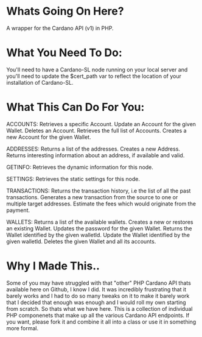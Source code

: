 # Whats Going On Here?
A wrapper for the Cardano API (v1) in PHP. 


# What You Need To Do:

You'll need to have a Cardano-SL node running on your local server and you'll need to update the $cert_path var to reflect the location of your installation of Cardano-SL.

# What This Can Do For You:

ACCOUNTS: 
  Retrieves a specific Account.
  Update an Account for the given Wallet.
  Deletes an Account.
  Retrieves the full list of Accounts.
  Creates a new Account for the given Wallet.

ADDRESSES:
  Returns a list of the addresses.
  Creates a new Address.
  Returns interesting information about an address, if available and valid.

GETINFO:
  Retrieves the dynamic information for this node.

SETTINGS:
  Retrieves the static settings for this node.

TRANSACTIONS:
  Returns the transaction history, i.e the list of all the past transactions.
  Generates a new transaction from the source to one or multiple target addresses.
  Estimate the fees which would originate from the payment.

WALLETS:
  Returns a list of the available wallets.
  Creates a new or restores an existing Wallet.
  Updates the password for the given Wallet.
  Returns the Wallet identified by the given walletId.
  Update the Wallet identified by the given walletId.
  Deletes the given Wallet and all its accounts.


# Why I Made This..

Some of you may have struggled with that "other" PHP Cardano API thats available here on Github, I know I did. It was incredibly frustrating that it barely works and I had to do so many tweaks on it to make it barely work that I decided that enough was enough and I would roll my own starting from scratch. So thats what we have here. This is a collection of individual PHP componenets that make up all the various Cardano API endpoints. If you want, please fork it and combine it all into a class or use it in something more formal.



